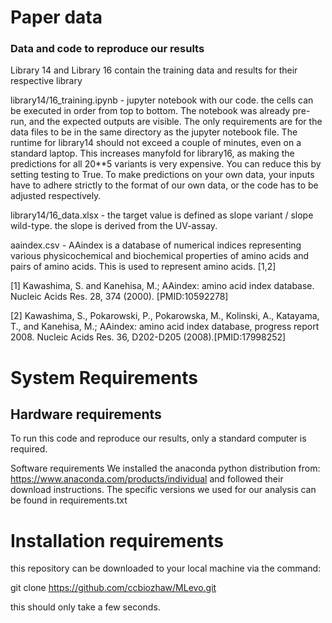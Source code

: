 # Paper data

### Data and code to reproduce our results

Library 14 and Library 16 contain the training data and results for their respective library


library14/16_training.ipynb - jupyter notebook with our code. the cells can be executed in order from top to bottom. The notebook was already pre-run, and the expected outputs are visible. The only requirements are for the data files to be in the same directory as the jupyter notebook file. The runtime for library14 should not exceed a couple of minutes, even on a standard laptop. This increases manyfold for library16, as making the predictions for all 20**5 variants is very expensive. You can reduce this by setting testing to True. To make predictions on your own data, your inputs have to adhere strictly to the format of our own data, or the code has to be adjusted respectively.

library14/16_data.xlsx - the target value is defined as slope variant / slope wild-type. the slope is derived from the UV-assay.

aaindex.csv - AAindex is a database of numerical indices representing various physicochemical and biochemical properties of amino acids and pairs of amino acids. This is used to represent amino acids. [1,2] 

[1] Kawashima, S. and Kanehisa, M.; AAindex: amino acid index database. Nucleic Acids Res. 28, 374 (2000). [PMID:10592278]   

[2] Kawashima, S., Pokarowski, P., Pokarowska, M., Kolinski, A., Katayama, T., and Kanehisa, M.; AAindex: amino acid index database, progress report 2008. Nucleic Acids Res. 36, D202-D205 (2008).[PMID:17998252]

# System Requirements
## Hardware requirements
To run this code and reproduce our results, only a standard computer is required.

Software requirements
We installed the anaconda python distribution from: https://www.anaconda.com/products/individual and followed their download instructions. The specific versions we used for our analysis can be found in requirements.txt

# Installation requirements
this repository can be downloaded to your local machine via the command:

git clone https://github.com/ccbiozhaw/MLevo.git

this should only take a few seconds.
